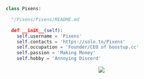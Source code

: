 ```py
class Pixens:

  "/Pixens/Pixens/README.md

  def __init__(self):
    self.username = 'Pixens'
    self.contacts = 'https://solo.to/Pixens'
    self.occupation = 'Founder/CEO of boostup.cc'
    self.passion = 'Making Money'
    self.hobby = 'Annoying Discord'

```
<p align="center">
  <img src="https://komarev.com/ghpvc/?username=Pixens&style=flat-square&color=cf6757" />
</p>

